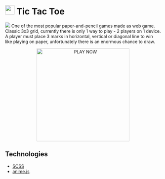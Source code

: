# <img src="https://szaredko.com/2021/tic-tac-toe/assets/game-icon.png" width="30"> Tic Tac Toe
![](https://szaredko.com/2021/tic-tac-toe/assets/game-banner.png)
One of the most popular paper-and-pencil games made as web game. Classic 3x3 grid, currently there is only 1 way to play - 2 players on 1 device. A player must place 3 marks in horizontal, vertical or diagonal line to win like playing on paper, unfortunately there is an enormous chance to draw.

<p align="center">
  <a href="https://szaredko.com/2021/tic-tac-toe/"><img src="https://szaredko.com/2021/tic-tac-toe/assets/play-now.png" width="300" alt="PLAY NOW"></a>
</p>

## Technologies
* [SCSS](https://sass-lang.com/)
* [anime.js](https://animejs.com)
